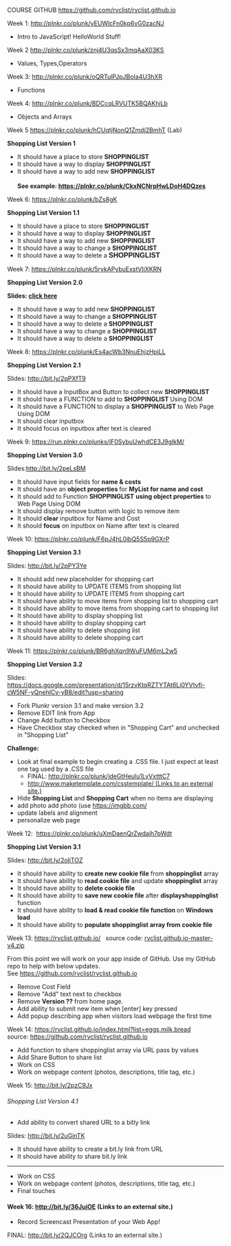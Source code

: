<p>COURSE GITHUB <a href="https://github.com/rvclist/rvclist.github.io">https://github.com/rvclist/rvclist.github.io</a></p>
<p>Week 1: <a href="http://plnkr.co/plunk/yEUWlcFn0kp6vG0zacNJ">http://plnkr.co/plunk/yEUWlcFn0kp6vG0zacNJ</a></p>
<ul>
<li>Intro to JavaScript! HelloWorld Stuff!</li>
</ul>
<p>Week 2 <a href="http://plnkr.co/plunk/znj4U3qsSx3mqAaX03KS">http://plnkr.co/plunk/znj4U3qsSx3mqAaX03KS</a></p>
<ul>
<li>Values, Types,Operators</li>
</ul>
<p>Week 3: <a href="http://plnkr.co/plunk/oQRTulPJpJBoIa4U3hXR">http://plnkr.co/plunk/oQRTulPJpJBoIa4U3hXR</a></p>
<ul>
<li>Functions</li>
</ul>
<p>Week 4: <a href="http://plnkr.co/plunk/BDCcqLRVUTK5BQAKhjLb">http://plnkr.co/plunk/BDCcqLRVUTK5BQAKhjLb</a></p>
<ul>
<li>Objects and Arrays</li>
</ul>
<p>Week 5 <a href="https://plnkr.co/plunk/hCUqtjNonQ1Zmdj2BmhT">https://plnkr.co/plunk/hCUqtjNonQ1Zmdj2BmhT</a> (Lab)</p>
<p><strong>Shopping List Version 1</strong></p>
<ul>
<li style="font-weight: 400;"><span style="font-weight: 400;">It should have a place to store </span><strong>SHOPPINGLIST</strong></li>
<li style="font-weight: 400;"><span style="font-weight: 400;">It should have a way to display </span><strong>SHOPPINGLIST</strong></li>
<li style="font-weight: 400;"><span style="font-weight: 400;">It should have a way to add new </span><strong>SHOPPINGLIST<br /><br />See example: <a href="https://plnkr.co/plunk/CkxNCNrpHwLDoH4DQzes">https://plnkr.co/plunk/CkxNCNrpHwLDoH4DQzes</a>&nbsp;</strong></li>
</ul>
<p>Week 6: <a href="https://plnkr.co/plunk/bZs8gK">https://plnkr.co/plunk/bZs8gK</a></p>
<p><strong>Shopping List Version 1.1</strong></p>
<ul>
<li style="font-weight: 400;"><span style="font-weight: 400;">It should have a place to store </span><strong>SHOPPINGLIST</strong></li>
<li style="font-weight: 400;"><span style="font-weight: 400;">It should have a way to display </span><strong>SHOPPINGLIST</strong></li>
<li style="font-weight: 400;"><span style="font-weight: 400;">It should have a way to add new </span><strong>SHOPPINGLIST&nbsp;</strong></li>
<li style="font-weight: 400;"><span style="font-weight: 400;">It should have a way to change a </span><strong>SHOPPINGLIST</strong></li>
<li style="font-weight: 400;">It should have a way to delete a <strong style="font-family: sans-serif; font-size: 1rem;">SHOPPINGLIST</strong></li>
</ul>
<p>Week 7: <a href="https://plnkr.co/plunk/5rykAPybuExstVIiXKRN">https://plnkr.co/plunk/5rykAPybuExstVIiXKRN</a></p>
<p><strong>Shopping List Version 2.0</strong></p>
<p><strong>Slides: <a href="https://docs.google.com/presentation/d/1bO1Dvx-gLofmRdI2G-IKUfpKojxvHND_1noZsLdR08c/edit#slide=id.p">click here</a></strong></p>
<ul>
<li style="font-weight: 400;">It should have a way to add new <strong>SHOPPINGLIST</strong></li>
<li style="font-weight: 400;"><span style="font-weight: 400;">It should have a way to change a </span><strong>SHOPPINGLIST</strong></li>
<li style="font-weight: 400;"><strong><span style="font-weight: 400;">It should have a way to delete a </span><strong>SHOPPINGLIST</strong></strong></li>
<li>It should have a way to change a&nbsp;<strong>SHOPPINGLIST</strong></li>
<li>It should have a way to delete a&nbsp;<strong>SHOPPINGLIST</strong></li>
</ul>
<p>Week 8: <a href="https://plnkr.co/plunk/Es4acWb3NnuEhjzHpiLL">https://plnkr.co/plunk/Es4acWb3NnuEhjzHpiLL</a>&nbsp;</p>
<p><strong>Shopping List Version 2.1&nbsp;</strong></p>
<p>Slides:&nbsp;<a href="http://bit.ly/2pPXfT9">http://bit.ly/2pPXfT9</a>&nbsp;</p>
<ul>
<li style="font-weight: 400;"><span style="font-weight: 400;">It should have a InputBox and Button to collect new </span><strong>SHOPPINGLIST</strong></li>
<li style="font-weight: 400;"><span style="font-weight: 400;">It should have a FUNCTION to add to </span><strong>SHOPPINGLIST </strong><span style="font-weight: 400;">Using DOM</span></li>
<li style="font-weight: 400;"><span style="font-weight: 400;">It should have a FUNCTION to display a </span><strong>SHOPPINGLIST</strong><span style="font-weight: 400;">&nbsp;to Web Page Using DOM </span></li>
<li style="font-weight: 400;"><span style="font-weight: 400;">It should clear inputbox </span></li>
<li style="font-weight: 400;"><span style="font-weight: 400;">It should focus on inputbox after text is cleared</span></li>
</ul>
<p>Week 9: <a href="https://run.plnkr.co/plunks/jF0SybuUwhdCE3J9gIkM/">https://run.plnkr.co/plunks/jF0SybuUwhdCE3J9gIkM/</a>&nbsp;</p>
<p><strong>Shopping List Version&nbsp;3.0</strong></p>
<p>Slides:<a href="http://bit.ly/2peLsBM">http://bit.ly/2peLsBM</a>&nbsp;</p>
<ul>
<li style="font-weight: 400;"><span style="font-weight: 400;">It should have input fields for </span><strong>name &amp; costs</strong></li>
<li style="font-weight: 400;"><span style="font-weight: 400;">It should have an </span><strong>object properties </strong><span style="font-weight: 400;">for </span><strong>MyList for name and cost</strong></li>
<li style="font-weight: 400;"><span style="font-weight: 400;">It should add to Function </span><strong>SHOPPINGLIST</strong>&nbsp;<strong>using object properties</strong><span style="font-weight: 400;"> to Web Page Using DOM </span></li>
<li style="font-weight: 400;"><span style="font-weight: 400;">It should display remove button with logic to remove item</span></li>
<li style="font-weight: 400;"><span style="font-weight: 400;">It should </span><strong>clear</strong><span style="font-weight: 400;"> inputbox for Name and Cost</span></li>
<li style="font-weight: 400;">It should <strong>focus</strong><span style="font-weight: 400;"> on inputbox on Name after text is cleared</span></li>
</ul>
<p>Week 10: <a href="https://plnkr.co/plunk/F6pJ4hL0ibQ5S5p9GXrP">https://plnkr.co/plunk/F6pJ4hL0ibQ5S5p9GXrP</a></p>
<p><strong>Shopping List Version&nbsp;3.1</strong></p>
<p>Slides:&nbsp;<a href="http://bit.ly/2pPY3Ye">http://bit.ly/2pPY3Ye</a></p>
<ul>
<li style="font-weight: 400;"><span style="font-weight: 400;">It should add new placeholder for shopping cart</span></li>
<li style="font-weight: 400;"><span style="font-weight: 400;">It should have ability to UPDATE ITEMS from shopping list</span></li>
<li style="font-weight: 400;"><span style="font-weight: 400;">It should have ability to UPDATE ITEMS from shopping cart</span></li>
<li style="font-weight: 400;"><span style="font-weight: 400;">It should have ability to move items from shopping list to shopping cart</span></li>
<li style="font-weight: 400;"><span style="font-weight: 400;">It should have ability to move items from shopping cart to shopping list</span></li>
<li style="font-weight: 400;"><span style="font-weight: 400;">It should have ability to display shopping list</span></li>
<li style="font-weight: 400;"><span style="font-weight: 400;">It should have ability to display shopping cart</span></li>
<li style="font-weight: 400;"><span style="font-weight: 400;">It should have ability to delete shopping list</span></li>
<li style="font-weight: 400;"><span style="font-weight: 400;">It should have ability to delete shopping cart</span></li>
</ul>
<p>Week 11: <a href="https://plnkr.co/plunk/BR6ghXqn9WuFUM6mL2w5">https://plnkr.co/plunk/BR6ghXqn9WuFUM6mL2w5</a>&nbsp;</p>
<p><strong>Shopping List Version&nbsp;3.2</strong></p>
<p>Slides:&nbsp; <a href="https://docs.google.com/presentation/d/15rzvKtqRZTYTAt6Li0YVtvfi-cW5NF-yQnehlCv-yB8/edit?usp=sharing">https://docs.google.com/presentation/d/15rzvKtqRZTYTAt6Li0YVtvfi-cW5NF-yQnehlCv-yB8/edit?usp=sharing</a>&nbsp;</p>
<ul>
<li>Fork Plunkr version 3.1 and make version 3.2</li>
<li>Remove EDIT link from App</li>
<li>Change Add button to Checkbox</li>
<li>Have Checkbox stay checked when in "Shopping Cart" and unchecked in "Shopping List"</li>
</ul>
<p><strong>Challenge:</strong></p>
<ul>
<li>Look at final example to begin creating a .CSS file. I just expect at least one tag used by a .CSS file
<ul>
<li>FINAL: <a href="http://plnkr.co/plunk/jdeGtHeulu1LyVxtttC7">http://plnkr.co/plunk/jdeGtHeulu1LyVxtttC7</a>&nbsp;</li>
<li><a class="external" href="http://www.maketemplate.com/csstemplate/" target="_blank" rel="noopener">http://www.maketemplate.com/csstemplate/<span class="screenreader-only">&nbsp;(Links to an external site.)</span></a>&nbsp;</li>
</ul>
</li>
<li>Hide <strong>Shopping List</strong> and <strong>Shopping Cart</strong> when no items are displaying</li>
<li>add photo <span>add photo&nbsp;</span><span>(use&nbsp;</span><a class="external" href="https://imgbb.com/" target="_blank" rel="noopener"><span>https://imgbb.com/</span></a></li>
<li>update labels and alignment</li>
<li>personalize web page</li>
</ul>
<p>Week 12:&nbsp; <a href="https://plnkr.co/plunk/uXmDaenQrZwdajh7pWdt">https://plnkr.co/plunk/uXmDaenQrZwdajh7pWdt</a></p>
<p><strong>Shopping List Version&nbsp;3.1</strong></p>
<p>Slides:&nbsp;<a href="http://bit.ly/2oliTOZ">http://bit.ly/2oliTOZ</a>&nbsp;</p>
<ul>
<li style="font-weight: 400;"><span style="font-weight: 400;">It should have ability to </span><strong>create new cookie file</strong><span style="font-weight: 400;"> from </span><strong>shoppinglist</strong><span style="font-weight: 400;"> array</span></li>
<li style="font-weight: 400;"><span style="font-weight: 400;">It should have ability to </span><strong>read cookie file</strong><span style="font-weight: 400;"> and update </span><strong>shoppinglist</strong><span style="font-weight: 400;"> array</span></li>
<li style="font-weight: 400;"><span style="font-weight: 400;">It should have ability to </span><strong>delete cookie file</strong></li>
<li style="font-weight: 400;"><span style="font-weight: 400;">It should have ability to </span><strong>save new cookie file</strong><span style="font-weight: 400;"> after </span><strong>displayshoppinglist</strong><span style="font-weight: 400;"> function</span></li>
<li style="font-weight: 400;"><span style="font-weight: 400;">It should have ability to </span><strong>load &amp; read cookie file function </strong><span style="font-weight: 400;">on </span><strong>Windows load</strong></li>
<li style="font-weight: 400;">It should have ability to <strong>populate shoppinglist array from cookie file</strong></li>
</ul>
<p>Week 13: <a href="https://rvclist.github.io/">https://rvclist.github.io/</a> &nbsp; source code:&nbsp;<a class="instructure_file_link instructure_scribd_file" title="rvclist.github.io-master-v4.zip" href="https://rvceagle.instructure.com/courses/22254/files/2300844/download?wrap=1" data-api-endpoint="https://rvceagle.instructure.com/api/v1/courses/22254/files/2300844" data-api-returntype="File">rvclist.github.io-master-v4.zip</a></p>
<p>From this point we will work on your app inside of GitHub. Use my GitHub repo to help with below updates. See&nbsp;<a class="external" href="https://github.com/rvclist/rvclist.github.io" target="_blank" rel="noopener">https://github.com/rvclist/rvclist.github.io </a></p>
<ul>
<li>Remove Cost Field</li>
<li>Remove "Add" text next to checkbox</li>
<li>Remove <strong>Version ??</strong>&nbsp;from home page.</li>
<li>Add ability to submit new item when [enter] key pressed</li>
<li>Add popup describing app when visitors load webpage the first time</li>
</ul>
<p>Week 14:&nbsp;<a href="https://rvclist.github.io/index.html?list=eggs,milk,bread">https://rvclist.github.io/index.html?list=eggs,milk,bread</a>&nbsp; source:&nbsp;<a href="https://github.com/rvclist/rvclist.github.io">https://github.com/rvclist/rvclist.github.io</a>&nbsp;</p>
<ul>
<li>Add function to share shoppinglist array via&nbsp;URL pass by values</li>
<li>Add Share Button to share list</li>
<li>Work on CSS</li>
<li>Work on webpage content (photos, descriptions, title tag, etc.)</li>
</ul>
<p>Week 15:&nbsp;<a href="http://bit.ly/2pzC9Jx">http://bit.ly/2pzC9Jx</a>&nbsp;</p>
<h6>Shopping List Version 4.1</h6>
<ul>
<li>Add ability to convert shared URL to a bitly link</li>
</ul>
<p>Slides:<span>&nbsp;</span><a href="http://bit.ly/2uGinTK">http://bit.ly/2uGinTK</a></p>
<ul>
<li>It should have ability to create a bit.ly link from URL</li>
<li>It should have ability to share bit.ly link</li>
</ul>
<hr />
<ul>
<li>Work on CSS</li>
<li>Work on webpage content (photos, descriptions, title tag, etc.)</li>
<li>Final touches</li>
</ul>
<h4>Week 16:<span>&nbsp;</span><a href="http://bit.ly/36JuiOE">http://bit.ly/36JuiOE</a><span>&nbsp;</span>(Links to an external site.)</h4>
<ul>
<li>Record Screencast Presentation of your Web App!</li>
</ul>
<p>FINAL:<span>&nbsp;</span><a href="http://bit.ly/2QJCOrg">http://bit.ly/2QJCOrg</a><span>&nbsp;</span>(Links to an external site.)</p>
